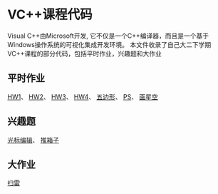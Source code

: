 # VC++课程代码
Visual C++由Microsoft开发, 它不仅是一个C++编译器，而且是一个基于Windows操作系统的可视化集成开发环境。
本文件收录了自己大二下学期VC++课程的部分代码，包括平时作业，兴趣题和大作业
## 平时作业
[HW1](https://github.com/byl18/VC-/tree/main/HW1)、
[HW2](https://github.com/byl18/VC-/tree/main/HW2)、
[HW3](https://github.com/byl18/VC-/tree/main/HW3)、
[HW4](https://github.com/byl18/VC-/tree/main/HW_Pentagon)、
[五边形](https://github.com/byl18/VC-/tree/main/HW_Pentagon)、
[PS](https://github.com/byl18/VC-/tree/main/PS)、
[画星空](https://github.com/byl18/VC-/tree/main/画星空)
## 兴趣题
[光标编辑](https://github.com/byl18/VC-/tree/main/兴趣题一_光标)、
[推箱子](https://github.com/byl18/VC-/tree/main/兴趣题二_推箱子/BoxGame)
## 大作业
[扫雷](https://github.com/byl18/VC-/tree/main/扫雷)
